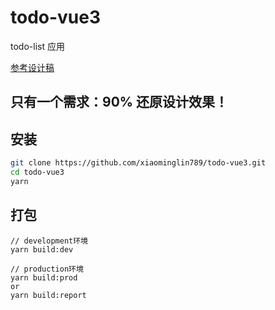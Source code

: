# todo-vue3
todo-list 应用

[参考设计稿](https://dribbble.com/shots/14100356-ToDo-App-UI)

## 只有一个需求：90% 还原设计效果！

## 安装
```bash
git clone https://github.com/xiaominglin789/todo-vue3.git
cd todo-vue3
yarn
```

## 打包
```
// development环境
yarn build:dev

// production环境
yarn build:prod
or
yarn build:report
```
